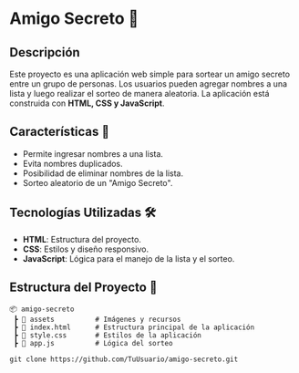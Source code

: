 # Amigo Secreto 🎁

## Descripción
Este proyecto es una aplicación web simple para sortear un amigo secreto entre un grupo de personas. Los usuarios pueden agregar nombres a una lista y luego realizar el sorteo de manera aleatoria. La aplicación está construida con **HTML, CSS y JavaScript**.

## Características 🚀
- Permite ingresar nombres a una lista.
- Evita nombres duplicados.
- Posibilidad de eliminar nombres de la lista.
- Sorteo aleatorio de un "Amigo Secreto".

## Tecnologías Utilizadas 🛠️
- **HTML**: Estructura del proyecto.
- **CSS**: Estilos y diseño responsivo.
- **JavaScript**: Lógica para el manejo de la lista y el sorteo.

## Estructura del Proyecto 📂
```plaintext
📦 amigo-secreto
 ┣ 📂 assets          # Imágenes y recursos
 ┣ 📜 index.html      # Estructura principal de la aplicación
 ┣ 📜 style.css       # Estilos de la aplicación
 ┣ 📜 app.js          # Lógica del sorteo

git clone https://github.com/TuUsuario/amigo-secreto.git
